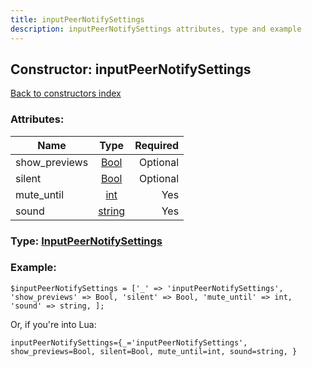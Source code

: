 ```yaml
---
title: inputPeerNotifySettings
description: inputPeerNotifySettings attributes, type and example
---
```

## Constructor: inputPeerNotifySettings  
[Back to constructors index](index.md)



### Attributes:

| Name     |    Type       | Required |
|----------|:-------------:|---------:|
|show\_previews|[Bool](../types/Bool.md) | Optional|
|silent|[Bool](../types/Bool.md) | Optional|
|mute\_until|[int](../types/int.md) | Yes|
|sound|[string](../types/string.md) | Yes|



### Type: [InputPeerNotifySettings](../types/InputPeerNotifySettings.md)


### Example:

```
$inputPeerNotifySettings = ['_' => 'inputPeerNotifySettings', 'show_previews' => Bool, 'silent' => Bool, 'mute_until' => int, 'sound' => string, ];
```  

Or, if you're into Lua:  


```
inputPeerNotifySettings={_='inputPeerNotifySettings', show_previews=Bool, silent=Bool, mute_until=int, sound=string, }

```


